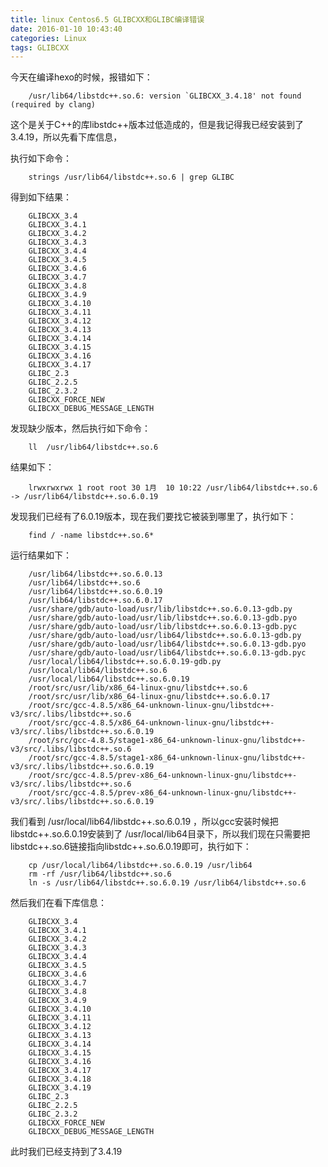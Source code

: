 ```yaml
---
title: linux Centos6.5 GLIBCXX和GLIBC编译错误
date: 2016-01-10 10:43:40
categories: Linux
tags: GLIBCXX
---
```

今天在编译hexo的时候，报错如下：
``` linux
    /usr/lib64/libstdc++.so.6: version `GLIBCXX_3.4.18' not found (required by clang)
```
这个是关于C++的库libstdc++版本过低造成的，但是我记得我已经安装到了3.4.19，所以先看下库信息，

<!--more-->

执行如下命令：
``` linux
    strings /usr/lib64/libstdc++.so.6 | grep GLIBC
```
得到如下结果：
``` linux
    GLIBCXX_3.4
    GLIBCXX_3.4.1
    GLIBCXX_3.4.2
    GLIBCXX_3.4.3
    GLIBCXX_3.4.4
    GLIBCXX_3.4.5
    GLIBCXX_3.4.6
    GLIBCXX_3.4.7
    GLIBCXX_3.4.8
    GLIBCXX_3.4.9
    GLIBCXX_3.4.10
    GLIBCXX_3.4.11
    GLIBCXX_3.4.12
    GLIBCXX_3.4.13
    GLIBCXX_3.4.14
    GLIBCXX_3.4.15
    GLIBCXX_3.4.16
    GLIBCXX_3.4.17
    GLIBC_2.3
    GLIBC_2.2.5
    GLIBC_2.3.2
    GLIBCXX_FORCE_NEW
    GLIBCXX_DEBUG_MESSAGE_LENGTH
```
发现缺少版本，然后执行如下命令：
``` linux
    ll  /usr/lib64/libstdc++.so.6  
```
结果如下：
``` linux
    lrwxrwxrwx 1 root root 30 1月  10 10:22 /usr/lib64/libstdc++.so.6 -> /usr/lib64/libstdc++.so.6.0.19
```
发现我们已经有了6.0.19版本，现在我们要找它被装到哪里了，执行如下：
``` linux
    find / -name libstdc++.so.6*  
```
运行结果如下：
``` linux
    /usr/lib64/libstdc++.so.6.0.13
    /usr/lib64/libstdc++.so.6
    /usr/lib64/libstdc++.so.6.0.19
    /usr/lib64/libstdc++.so.6.0.17
    /usr/share/gdb/auto-load/usr/lib/libstdc++.so.6.0.13-gdb.py
    /usr/share/gdb/auto-load/usr/lib/libstdc++.so.6.0.13-gdb.pyo
    /usr/share/gdb/auto-load/usr/lib/libstdc++.so.6.0.13-gdb.pyc
    /usr/share/gdb/auto-load/usr/lib64/libstdc++.so.6.0.13-gdb.py
    /usr/share/gdb/auto-load/usr/lib64/libstdc++.so.6.0.13-gdb.pyo
    /usr/share/gdb/auto-load/usr/lib64/libstdc++.so.6.0.13-gdb.pyc
    /usr/local/lib64/libstdc++.so.6.0.19-gdb.py
    /usr/local/lib64/libstdc++.so.6
    /usr/local/lib64/libstdc++.so.6.0.19
    /root/src/usr/lib/x86_64-linux-gnu/libstdc++.so.6
    /root/src/usr/lib/x86_64-linux-gnu/libstdc++.so.6.0.17
    /root/src/gcc-4.8.5/x86_64-unknown-linux-gnu/libstdc++-v3/src/.libs/libstdc++.so.6
    /root/src/gcc-4.8.5/x86_64-unknown-linux-gnu/libstdc++-v3/src/.libs/libstdc++.so.6.0.19
    /root/src/gcc-4.8.5/stage1-x86_64-unknown-linux-gnu/libstdc++-v3/src/.libs/libstdc++.so.6
    /root/src/gcc-4.8.5/stage1-x86_64-unknown-linux-gnu/libstdc++-v3/src/.libs/libstdc++.so.6.0.19
    /root/src/gcc-4.8.5/prev-x86_64-unknown-linux-gnu/libstdc++-v3/src/.libs/libstdc++.so.6
    /root/src/gcc-4.8.5/prev-x86_64-unknown-linux-gnu/libstdc++-v3/src/.libs/libstdc++.so.6.0.19
```
我们看到 /usr/local/lib64/libstdc++.so.6.0.19 ，所以gcc安装时候把libstdc++.so.6.0.19安装到了
/usr/local/lib64目录下，所以我们现在只需要把libstdc++.so.6链接指向libstdc++.so.6.0.19即可，执行如下：
``` linux
    cp /usr/local/lib64/libstdc++.so.6.0.19 /usr/lib64 
    rm -rf /usr/lib64/libstdc++.so.6 
    ln -s /usr/lib64/libstdc++.so.6.0.19 /usr/lib64/libstdc++.so.6
```
然后我们在看下库信息：
``` linux
    GLIBCXX_3.4
    GLIBCXX_3.4.1
    GLIBCXX_3.4.2
    GLIBCXX_3.4.3
    GLIBCXX_3.4.4
    GLIBCXX_3.4.5
    GLIBCXX_3.4.6
    GLIBCXX_3.4.7
    GLIBCXX_3.4.8
    GLIBCXX_3.4.9
    GLIBCXX_3.4.10
    GLIBCXX_3.4.11
    GLIBCXX_3.4.12
    GLIBCXX_3.4.13
    GLIBCXX_3.4.14
    GLIBCXX_3.4.15
    GLIBCXX_3.4.16
    GLIBCXX_3.4.17
    GLIBCXX_3.4.18
    GLIBCXX_3.4.19
    GLIBC_2.3
    GLIBC_2.2.5
    GLIBC_2.3.2
    GLIBCXX_FORCE_NEW
    GLIBCXX_DEBUG_MESSAGE_LENGTH
```
此时我们已经支持到了3.4.19